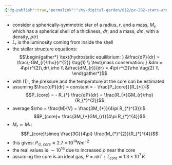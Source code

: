 ```yaml
---
{"dg-publish":true,"permalink":"/my-digital-garden/012/px-282-stars-and-the-solar-system/d-stellar-structure-and-interiors/px-282-d1-stellar-interiors/","created":"2024-11-25T10:50:32.000+00:00","updated":"2024-11-26T09:39:30.087+00:00"}
---
```


- consider a spherically-symmetric star of a radius, $r$, and a mass, $M_{r}$, which has a spherical shell of a thickness, $dr$, and a mass, ${} dm {}$, with a density, $\rho(r)$
- $L_r$ is the luminosity coming from inside the shell
- the stellar structure equations: 
$$\begin{gather*}
	\text{hydrostatic equilibrium: } &\frac{dP}{dr} = \frac{-GM_{r}\rho}{r^{2}} \tag{1} \\
	\text{mass conservation: } &dm = 4\pi r^{2}\,dr\,\rho \\
	&\frac{dM_{r}}{dr} = 4\pi r^{2}\rho \tag{2} \\
\end{gather*}$$
- with $(1)$ , the pressure and the temperature at the core can be estimated
- assuming $\frac{dP}{dr} = constant = - \frac{P_{core}}{R_{*}}:$ 
$$P_{core} = - R_{*} \frac{dP}{dr} = \frac{R_{*}GM_{r}\rho}{R_{*}^{2}}$$
- average $\rho = \frac{M}{V} = \frac{3M_{*}}{4\pi R_{*}^{3}}:$ 
$$P_{core}= \frac{3M_{*}GM_{r}}{4\pi R_{*}^{4}}$$
- $M_{r}\simeq M_{*}:$ 
$$P_{core}\simeq \frac{3G}{4\pi} \frac{M_{*}^{2}}{R_{*}^{4}}$$
- this gives: $P_{\odot,core} \approx 2.7\times10^{14}Nm^{-2}$
- the real values is $\sim10^{16}$ due to increased $\rho$ near the core
- assuming the core is an ideal gas, $P = nkT: T_{core}\approx 1.3\times10^7\,K$
